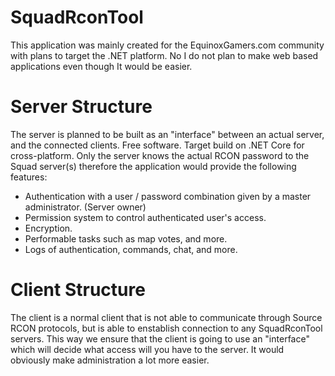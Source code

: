 # SquadRconTool
This application was mainly created for the EquinoxGamers.com community with plans to target the .NET platform. No I do not plan to make web based applications even though It would be easier.

# Server Structure
The server is planned to be built as an "interface" between an actual server, and the connected clients. Free software. Target build on .NET Core for cross-platform.
Only the server knows the actual RCON password to the Squad server(s) therefore the application would provide the following features:
* Authentication with a user / password combination given by a master administrator. (Server owner)
* Permission system to control authenticated user's access.
* Encryption.
* Performable tasks such as map votes, and more.
* Logs of authentication, commands, chat, and more.

# Client Structure
The client is a normal client that is not able to communicate through Source RCON protocols, but is able to enstablish connection to any SquadRconTool servers. This way we ensure that the client is going to use an "interface" which will decide what access will you have to the server. It would obviously make administration a lot more easier.
